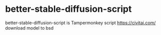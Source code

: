 # better-stable-diffusion-script
better-stable-diffusion-script is Tampermonkey script
https://civitai.com/ download model to bsd
